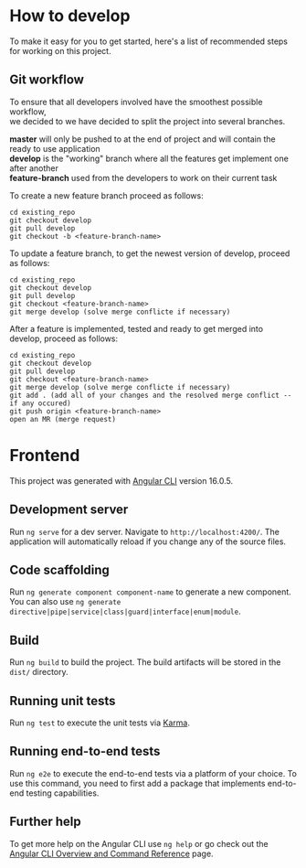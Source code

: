 # How to develop

To make it easy for you to get started, here's a list of recommended steps for working on this project.

## Git workflow
To ensure that all developers involved have the smoothest possible workflow, <br>
we decided to we have decided to split the project into several branches. <br>

**master** will only be pushed to at the end of project and will contain the ready to use application <br>
**develop** is the "working" branch where all the features get implement one after another <br>
**feature-branch** used from the developers to work on their current task


To create a new feature branch proceed as follows:

```
cd existing_repo
git checkout develop
git pull develop
git checkout -b <feature-branch-name>
```

To update a feature branch, to get the newest version of develop, proceed as follows:

```
cd existing_repo
git checkout develop
git pull develop
git checkout <feature-branch-name>
git merge develop (solve merge conflicte if necessary)
```

After a feature is implemented, tested and ready to get merged into develop, proceed as follows:

```
cd existing_repo
git checkout develop
git pull develop
git checkout <feature-branch-name>
git merge develop (solve merge conflicte if necessary)
git add . (add all of your changes and the resolved merge conflict -- if any occured)
git push origin <feature-branch-name>
open an MR (merge request)
```

# Frontend

This project was generated with [Angular CLI](https://github.com/angular/angular-cli) version 16.0.5.

## Development server

Run `ng serve` for a dev server. Navigate to `http://localhost:4200/`. The application will automatically reload if you change any of the source files.

## Code scaffolding

Run `ng generate component component-name` to generate a new component. You can also use `ng generate directive|pipe|service|class|guard|interface|enum|module`.

## Build

Run `ng build` to build the project. The build artifacts will be stored in the `dist/` directory.

## Running unit tests

Run `ng test` to execute the unit tests via [Karma](https://karma-runner.github.io).

## Running end-to-end tests

Run `ng e2e` to execute the end-to-end tests via a platform of your choice. To use this command, you need to first add a package that implements end-to-end testing capabilities.

## Further help

To get more help on the Angular CLI use `ng help` or go check out the [Angular CLI Overview and Command Reference](https://angular.io/cli) page.
